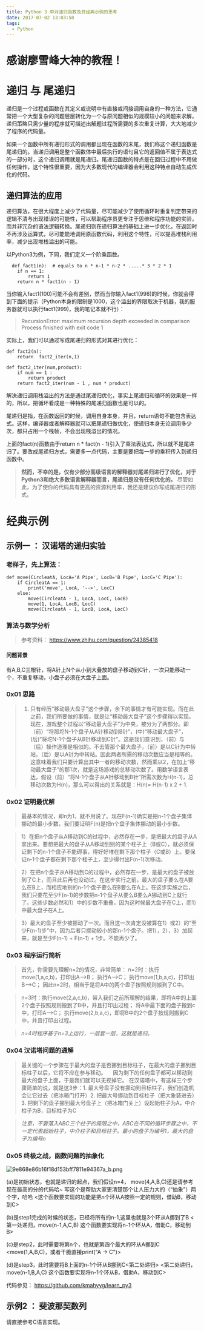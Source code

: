 ```yaml
---
title: Python 3 中对递归函数及其经典示例的思考
date: 2017-07-02 13:03:58
tags:
  - Python
---
```


# 感谢廖雪峰大神的教程！

# 递归 与 尾递归

  递归是一个过程或函数在其定义或说明中有直接或间接调用自身的一种方法，它通常把一个大型复杂的问题层层转化为一个与原问题相似的规模较小的问题来求解，递归策略只需少量的程序就可描述出解题过程所需要的多次重复计算，大大地减少了程序的代码量。
  
  如果一个函数中所有递归形式的调用都出现在函数的末尾，我们称这个递归函数是尾递归的。当递归调用是整个函数体中最后执行的语句且它的返回值不属于表达式的一部分时，这个递归调用就是尾递归。尾递归函数的特点是在回归过程中不用做任何操作，这个特性很重要，因为大多数现代的编译器会利用这种特点自动生成优化的代码。
  
## 递归算法的应用

  递归算法，在很大程度上减少了代码量，尽可能减少了使用循环时重复判定带来的逻辑不清与出现错误的可能性，可以帮助程序员更专注于思维和程序功能的实验，而并非冗杂的语法逻辑转换。尾递归则在递归算法的基础上进一步优化，在返回时不再涉及运算式，尽可能能地调用原函数代码，利用这个特性，可以提高堆栈利用率，减少出现堆栈溢出的可能。
  
  以Python3为例，下同，我们定义一个阶乘函数。
  
```
  def fact1(n):  # equals to n * n-1 * n-2 * .....* 3 * 2 * 1
    if n == 1:
        return 1
    return n * fact1(n - 1)
```

  当你输入fact1(100)可能不会有差别，然而当你输入fact1(998)的时候，你就会得到下面的提示（Python本身的限制是1000，这个溢出的界限取决于机器，我的服务器就可以执行fact1(999)，我的笔记本就不行）：
  
> RecursionError: maximum recursion depth exceeded in comparison
> Process finished with exit code 1

  实际上，我们可以通过写成尾递归的形式对其进行优化：
  
```
def fact2(n):
    return  fact2_iter(n,1)

def fact2_iter(num,product):
    if num == 1 :
        return product
    return fact2_iter(num - 1 , num * product)
```

解决递归调用栈溢出的方法是通过尾递归优化，事实上尾递归和循环的效果是一样的，所以，把循环看成是一种特殊的尾递归函数也是可以的。

尾递归是指，在函数返回的时候，调用自身本身，并且，return语句不能包含表达式。这样，编译器或者解释器就可以把尾递归做优化，使递归本身无论调用多少次，都只占用一个栈帧，不会出现栈溢出的情况。

上面的fact(n)函数由于return n * fact(n - 1)引入了乘法表达式，所以就不是尾递归了。要改成尾递归方式，需要多一点代码，主要是要把每一步的乘积传入到递归函数中。

> **然而，不幸的是，仅有少部分高级语言的解释器对尾递归进行了优化，对于Python3和绝大多数语言解释器而言，尾递归是没有任何优化的。** 尽管如此，为了使你的代码具有更高的资源利用率，我还是建议你写成尾递归的形式。

# 经典示例

## 示例一 ： 汉诺塔的递归实验

### 老样子，先上算法：

```
def move(CircleatA, LocA='A Pipe', LocB='B Pipe', LocC='C Pipe'):
    if CircleatA == 1:
        print('move', LocA, '-->', LocC)
    else:
        move(CircleatA - 1, LocA, LocC, LocB)
        move(1, LocA, LocB, LocC)
        move(CircleatA - 1, LocB, LocA, LocC)
```

### 算法与数学分析

> 参考资料： https://www.zhihu.com/question/24385418

#### 问题背景

有A,B,C三根针，将A针上N个从小到大叠放的盘子移动到C针，一次只能移动一个，不重复移动，小盘子必须在大盘子上面。

### 0x01 思路

> 1. 只有经历“移动最大盘子”这个步骤，余下的事情才有可能实现。而在此之前，我们所要做的事情，就是让“移动最大盘子”这个步骤得以实现。现在，游戏整个过程以“移动最大盘子”为中央，被分为了两部分。即（前）“将那坨N-1个盘子从A针移动到B针”，(中)“移动最大盘子”，(后)“将坨N-1个盘子从B针移动到C针”。这是我们意识到，（前）与（后）操作道理是相似的。不去管那个最大盘子，（前）是以C针为中转站，（后）是以A针为中转站。因此两者所需的移动次数应当是相等的。这意味着我们只要计算出其中一者的移动次数，然而乘以2，在加上“移动最大盘子”的那1次，就是这场游戏的总移动次数了。用数学语言表达，假设（前）“将N-1个盘子从A针移动到B针”所需次数为H(n-1)，总移动次数为H(n)，那么可以得出的关系就是：H(n)= H(n-1) x 2 + 1.

### 0x02 证明最优解

> 最基本的情况，即n为1，就不用说了。现在F(n-1)确实是把n-1个盘子集体挪动的最小步数，我们要证明F(n)是把n个盘子集体挪动的最小步数。

> 1）在把n个盘子从A移动到C的过程中，必然存在一步，是把最大的盘子从A拿出来。要想把最大的盘子从A移动到别的某个柱子上（B或C），就必须保证剩下的n-1个盘子不能碍事，得好好堆在剩下那个柱子（C或B）上。要保证n-1个盘子都在剩下那个柱子上，至少得付出F(n-1)次移动。

> 2）在把n个盘子从A移动到C的过程中，必然存在一步，是最大的盘子被放到了C上，而且此后再也没动过。在这步实行之前，最大的盘子要么在A要么在B上，而相应地别的n-1个盘子要么在B要么在A上。在这步实施之后，我们只要花至少F(n-1)的步数把n-1个盘子从要么B要么A挪动到C上就行了。这些步数必然和1）中的步数不重叠，因为这时候最大盘子在C上，而1）中最大盘子在A上。

> 3）最大的盘子至少被挪动了一次。而且这一次肯定没被算在1）或2）的“至少F(n-1)步”中，因为后者只挪动较小的那n-1个盘子。把1），2），3）加起来，就是至少F(n-1) + F(n-1) + 1步。不能再少了。

### 0x03 程序运行简析

> 首先，你需要先理解n=2的情况，非常简单：
> n=2时：执行move(1,a,c,b)，打印出A-->B；
> 执行A-->C；
> 执行move(1,b,a,c)，打印出B-->C；
> 因此n=2时，相当于是将A中的两个盘子按照规则搬到了C中。

> n=3时：执行move(2,a,c,b)，带入我们之前所理解的结果，即将A中的上面2个盘子按照规则搬到了B中，并且打印出过程；
将A中最下面的盘子搬到c中，打印A-->C； 执行move(2,b,a,c)，即将B中的2个盘子按规则搬到C中，并且打印出过程。

> *n=4时程序基于n=3上运行，一层套一层，这就是递归。*

### 0x04 汉诺塔问题的通解

> 最关键的一个步骤在于最大的盘子是否挪到目标柱子，在最大的盘子挪到目标柱子以后，它将不应在参与移动。
>　因为剩下的任何盘子都可以移动到最大的盘子上面，于是我们就可以无视掉它。
> 在汉诺塔中，有这样三个步骤简单的说，就是这3步：1. 最大号盘子没有挪动到目标柱子，我们创造机会让它过去（把冰箱门打开）2. 把最大号挪动到目标柱子（把大象装进去）3. 把剩下的盘子挪到最大号盘子上（把冰箱门关上）设起始柱子为A，中介柱子为B，目标柱子为C

> *注意，不要落入ABC三个柱子的局限之中，ABC在不同的循环步骤之中，不一定代表起始柱子，中介柱子和目标柱子。最小的盘子为编号1，最大的盘子为编号n*

### 0x05 终极之战，函数问题的抽象化

![9e868e86b16f18d153bff7811e94367a_b.png](https://ooo.0o0.ooo/2017/07/02/595907560f6f3.png)

(a)是初始状态，也就是递归的起点，我们假设n=4， move(4,A,B,C)还是请参考现在最高的分的代码哈~
写这个是帮助大家更清楚那个让人压力大的（“抽象”）两个字，哈哈     <这个函数要实现的功能是把n个环从A按照一定的规则，借助B，移动到C>

(b)是step1完成的时候的状态，已经将所有的n-1,这里也就是3个环从A挪到了B     <第一处递归，move(n-1,A,C,B) 这个函数要实现将n-1个环从A，借助C，移动到B>

(c)是step2，此时需要将第n个，也就是第四个最大的环从A挪到C      <move(1,A,B,C)，或者干脆直接print("A -> C")>

(d)是step3，此时需要将B上面的n-1个环从B挪到C<第二处递归>     <第二处递归，move(n-1,B,A,C) 这个函数要实现将n-1个环从B，借助A，移动到C>

代码参见： https://github.com/kmahyyg/learn_py3

## 示例2 ： 斐波那契数列


请直接参考C语言实现。